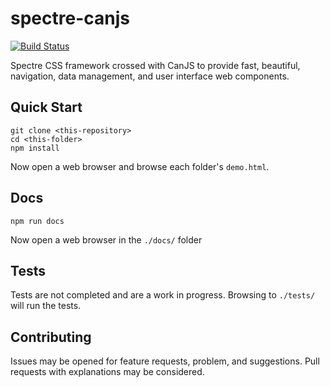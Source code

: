 <!--
@page spectre Home
@group spectre.components Components
@group spectre.types Type Definitions
@group spectre.util Utilities
-->


# spectre-canjs

[![Build Status](https://travis-ci.org/roemhildtg/spectre-canjs.svg?branch=master)](https://travis-ci.org/roemhildtg/spectre-canjs)

Spectre CSS framework crossed with CanJS to provide fast, beautiful, navigation,
data management, and user interface web components.

## Quick Start

```
git clone <this-repository>
cd <this-folder>
npm install
```

Now open a web browser and browse each folder's `demo.html`.

## Docs

```
npm run docs
```

Now open a web browser in the `./docs/` folder

## Tests

Tests are not completed and are a work in progress. Browsing to `./tests/` will
run the tests.

## Contributing

Issues may be opened for feature requests, problem, and suggestions. Pull requests
with explanations may be considered.
